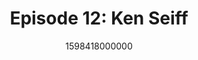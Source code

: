 ---
templateKey: podcast-episode
public: true
url: podcast/episode-12-ken-seiff
title: " Episode 12: Ken Seiff "
description:  Go down the rabbit hole with Orchid’s CEO, Dr. Steven Waterhouse and Ken Seiff, Managing Partner at Beanstalk Ventures. They share their thoughts on privacy, the future of democracy, and the dark & light side of the Internet. 
date: 1598418000000
featuredimage: /img/podcast/EpisodeHeader_Website_KSeiff.jpg
socialimage: https://www.orchid.com/img/podcast/EpisodeHeader_KSeiff.png
platformurls:
 - https://podcasts.apple.com/us/podcast/privacy-and-the-dark-side-of-the-internet-with-ken-seiff/id1516705670?i=1000489221720
 - https://open.spotify.com/episode/63nZrFIFRqBdltR0djRQXc
 - https://www.stitcher.com/show/follow-the-white-rabbit/episode/privacy-and-the-dark-side-of-the-internet-with-ken-seiff-77240450
 - https://www.deezer.com/us/episode/242589152
 - https://www.podbean.com/media/share/dir-kutb3-ad639ed
 - https://tunein.com/podcasts/Technology-Podcasts/Follow-the-White-Rabbit-p1330281/?topicId=156834824
---